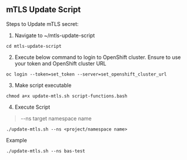 ## mTLS Update Script


Steps to Update mTLS secret:


1. Navigate to ~/mtls-update-script


```
cd mtls-update-script
```


2. Execute below command to login to OpenShift cluster. Ensure to use your token and OpenShift cluster URL


```
oc login --token=set_token --server=set_openshift_cluster_url
```

3.  Make script executable

```
chmod a+x update-mtls.sh script-functions.bash
```

4. Execute Script

>--ns target namespace name

```
./update-mtls.sh --ns <project/namespace name>
```

Example
```
./update-mtls.sh --ns bas-test
```

